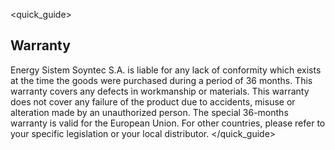 <quick_guide>
##  Warranty

Energy Sistem Soyntec S.A. is liable for any lack of conformity which exists at the time the goods were purchased during a period of 36 months.
This warranty covers any defects in workmanship or materials. This warranty does not cover any failure of the product due to accidents, misuse or alteration made by an unauthorized person.
The special 36-months warranty is valid for the European Union. For other countries, please refer to your specific legislation or your local distributor.
</quick_guide>

